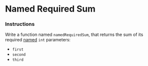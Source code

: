 # Named Required Sum

### Instructions

Write a function named `namedRequiredSum`, that returns the sum of its required [named](https://dart.dev/guides/language/language-tour) `int` parameters:
- `first`
- `second`
- `third`
